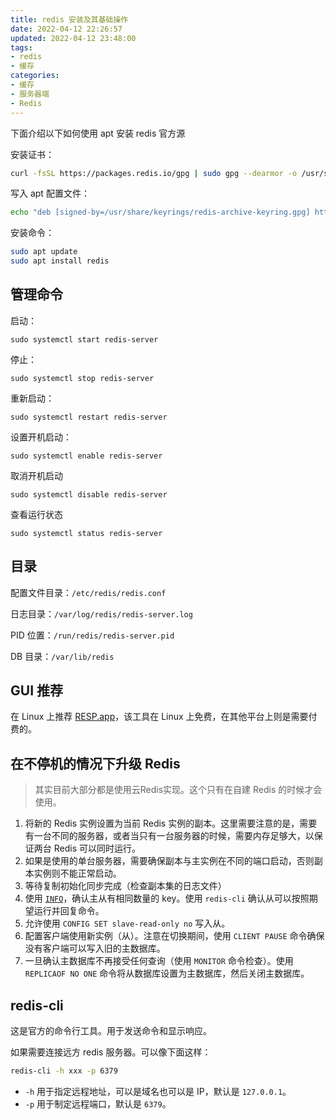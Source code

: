 ```yaml
---
title: redis 安装及其基础操作
date: 2022-04-12 22:26:57
updated: 2022-04-12 23:48:00
tags:
- redis
- 缓存
categories:
- 缓存
- 服务器端
- Redis
---
```


下面介绍以下如何使用 apt 安装 redis 官方源

<!-- more -->

安装证书：

```bash
curl -fsSL https://packages.redis.io/gpg | sudo gpg --dearmor -o /usr/share/keyrings/redis-archive-keyring.gpg
```

写入 apt 配置文件：

```bash
echo "deb [signed-by=/usr/share/keyrings/redis-archive-keyring.gpg] https://packages.redis.io/deb $(lsb_release -cs) main" | sudo tee /etc/apt/sources.list.d/redis.list
```

安装命令：

```bash
sudo apt update
sudo apt install redis
```

## 管理命令

启动：

```
sudo systemctl start redis-server
```

停止：

```
sudo systemctl stop redis-server
```

重新启动：

```
sudo systemctl restart redis-server
```

设置开机启动：

```
sudo systemctl enable redis-server
```

取消开机启动

```
sudo systemctl disable redis-server
```

查看运行状态

```
sudo systemctl status redis-server
```

## 目录

配置文件目录：`/etc/redis/redis.conf`

日志目录：`/var/log/redis/redis-server.log`

PID 位置：`/run/redis/redis-server.pid`

DB 目录：`/var/lib/redis`

## GUI 推荐

在 Linux 上推荐 [RESP.app](https://snapcraft.io/redis-desktop-manager)，该工具在 Linux 上免费，在其他平台上则是需要付费的。

## 在不停机的情况下升级 Redis

> 其实目前大部分都是使用云Redis实现。这个只有在自建 Redis 的时候才会使用。

1. 将新的 Redis 实例设置为当前 Redis 实例的副本。这里需要注意的是，需要有一台不同的服务器，或者当只有一台服务器的时候，需要内存足够大，以保证两台 Redis 可以同时运行。
2. 如果是使用的单台服务器，需要确保副本与主实例在不同的端口启动，否则副本实例则不能正常启动。
3. 等待复制初始化同步完成（检查副本集的日志文件）
4. 使用 [`INFO`](https://redis.io/commands/info)，确认主从有相同数量的 key。使用 `redis-cli` 确认从可以按照期望运行并回复命令。
5. 允许使用 `CONFIG SET slave-read-only no` 写入从。
6. 配置客户端使用新实例（从）。注意在切换期间，使用 `CLIENT PAUSE` 命令确保没有客户端可以写入旧的主数据库。
7. 一旦确认主数据库不再接受任何查询（使用 `MONITOR` 命令检查）。使用 `REPLICAOF NO ONE` 命令将从数据库设置为主数据库，然后关闭主数据库。

## redis-cli

这是官方的命令行工具。用于发送命令和显示响应。

如果需要连接远方 redis 服务器。可以像下面这样：

```bash
redis-cli -h xxx -p 6379
```

- `-h` 用于指定远程地址，可以是域名也可以是 IP，默认是 `127.0.0.1`。
- `-p` 用于制定远程端口，默认是 `6379`。